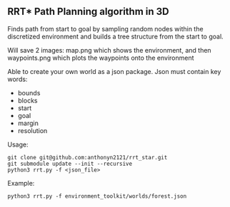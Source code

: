 ## RRT* Path Planning algorithm in 3D

Finds path from start to goal by sampling random nodes within the discretized environment and builds a 
tree structure from the start to goal.

Will save 2 images: map.png which shows the environment, and then waypoints.png which plots the waypoints onto the environment

Able to create your own world as a json package. Json must contain key words:
 - bounds
 - blocks
 - start
 - goal
 - margin
 - resolution

Usage:
```
git clone git@github.com:anthonyn2121/rrt_star.git
git submodule update --init --recursive
python3 rrt.py -f <json_file>
```
Example:
```
python3 rrt.py -f environment_toolkit/worlds/forest.json
```
